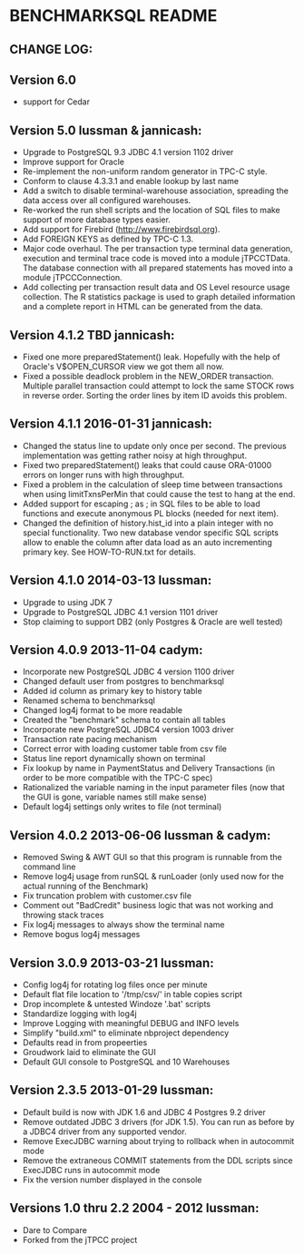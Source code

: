 BENCHMARKSQL README
===================

CHANGE LOG:
-----------

## Version 6.0 

- support for  Cedar

Version 5.0 lussman & jannicash:
--------------------------------------
  +  Upgrade to PostgreSQL 9.3 JDBC 4.1 version 1102 driver
  +  Improve support for Oracle
  +  Re-implement the non-uniform random generator in TPC-C style.
  +  Conform to clause 4.3.3.1 and enable lookup by last name
  +  Add a switch to disable terminal-warehouse association, spreading
     the data access over all configured warehouses.
  +  Re-worked the run shell scripts and the location of SQL files to
     make support of more database types easier.
  +  Add support for Firebird (http://www.firebirdsql.org).
  +  Add FOREIGN KEYS as defined by TPC-C 1.3.
  +  Major code overhaul. The per transaction type terminal data
     generation, execution and terminal trace code is moved into a
     module jTPCCTData. The database connection with all prepared
     statements has moved into a module jTPCCConnection.
  +  Add collecting per transaction result data and OS Level
     resource usage collection. The R statistics package is used
     to graph detailed information and a complete report in HTML
     can be generated from the data.

Version 4.1.2 TBD jannicash:
-----------------------------------
  + Fixed one more preparedStatement() leak. Hopefully with the help
    of Oracle's V$OPEN_CURSOR view we got them all now.
  + Fixed a possible deadlock problem in the NEW_ORDER transaction.
    Multiple parallel transaction could attempt to lock the same
    STOCK rows in reverse order. Sorting the order lines by item ID
    avoids this problem.

Version 4.1.1 2016-01-31 jannicash:
-----------------------------------
  + Changed the status line to update only once per second. The previous
    implementation was getting rather noisy at high throughput.
  + Fixed two preparedStatement() leaks that could cause ORA-01000 errors
    on longer runs with high throughput.
  + Fixed  a problem in the calculation of sleep time between
    transactions when using limitTxnsPerMin that could cause the test
    to hang at the end.
  + Added support for escaping ; as \; in SQL files to be able to load
    functions and execute anonymous PL blocks (needed for next item).
  + Changed the definition of history.hist_id into a plain integer with
    no special functionality. Two new database vendor specific SQL
    scripts allow to enable the column after data load as an auto
    incrementing primary key. See HOW-TO-RUN.txt for details.

Version 4.1.0 2014-03-13 lussman:
---------------------------------
  + Upgrade to using JDK 7
  + Upgrade to PostgreSQL JDBC 4.1 version 1101 driver
  + Stop claiming to support DB2 (only Postgres & Oracle are well tested)

Version 4.0.9 2013-11-04 cadym:
-------------------------------
  + Incorporate new PostgreSQL JDBC 4 version 1100 driver
  + Changed default user from postgres to benchmarksql
  + Added id column as primary key to history table
  + Renamed schema to benchmarksql
  + Changed log4j format to be more readable
  + Created the "benchmark" schema to contain all tables
  + Incorporate new PostgreSQL JDBC4 version 1003 driver
  + Transaction rate pacing mechanism
  + Correct error with loading customer table from csv file
  + Status line report dynamically shown on terminal
  + Fix lookup by name in PaymentStatus and Delivery Transactions
    (in order to be more compatible with the TPC-C spec)
  + Rationalized the variable naming in the input parameter files
    (now that the GUI is gone, variable names still make sense)
  + Default log4j settings only writes to file (not terminal)

Version 4.0.2  2013-06-06   lussman & cadym:
--------------------------------------------
  + Removed Swing & AWT GUI so that this program is runnable from
    the command line
  + Remove log4j usage from runSQL & runLoader (only used now for
    the actual running of the Benchmark)
  + Fix truncation problem with customer.csv file
  + Comment out "BadCredit" business logic that was not working
    and throwing stack traces
  + Fix log4j messages to always show the terminal name
  + Remove bogus log4j messages

Version 3.0.9 2013-03-21  lussman:
----------------------------------
  + Config log4j for rotating log files once per minute
  + Default flat file location to '/tmp/csv/' in
    table copies script
  + Drop incomplete & untested Windoze '.bat' scripts
  + Standardize logging with log4j
  + Improve Logging with meaningful DEBUG and INFO levels
  + Simplify "build.xml" to eliminate nbproject dependency
  + Defaults read in from propeerties
  + Groudwork laid to eliminate the GUI
  + Default GUI console to PostgreSQL and 10 Warehouses

Version 2.3.5  2013-01-29  lussman:
-----------------------------------
  + Default build is now with JDK 1.6 and JDBC 4 Postgres 9.2 driver
  + Remove outdated JDBC 3 drivers (for JDK 1.5).  You can run as
    before by a JDBC4 driver from any supported vendor.
  + Remove ExecJDBC warning about trying to rollback when in
    autocommit mode
  + Remove the extraneous COMMIT statements from the DDL scripts
    since ExecJDBC runs in autocommit mode
  + Fix the version number displayed in the console

Versions 1.0 thru 2.2  2004 - 2012 lussman:
-------------------------------------------
  + Dare to Compare
  + Forked from the jTPCC project
